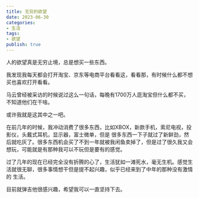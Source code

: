 ```yaml
---
title: 无穷的欲望
date: 2023-06-30
categories:
- 生活
tags:
- 欲望
publish: true
---
```

人的欲望真是无穷止境，总是想买一些东西。

我发现我每天都会打开淘宝、京东等电商平台看看这，看看那，有时候什么都不想买也喜欢打开看看。

马云曾经被采访的时候说过这么一句话，每晚有1700万人逛淘宝但什么都不买，不知道他们在干啥。

或许我就是这其中之一吧。

在前几年的时候，我冲动消费了很多东西，比如XBOX，新款手机，索尼电视，投影仪，头戴式耳机，显示器，富士微单，但是
很多东西一下子就过了新鲜劲，然后就吃灰了。很多东西机会买了不到一年就被我闲鱼卖掉了，但是过了很久我又会想玩，可能就是有那种我可以不玩但是要有的感觉。

过了几年的现在已经完全没有折腾的心了，生活犹如一滩死水，毫无生机。感觉生活就很无聊，很多事情想干但是提不起兴趣，似乎已经来到了中年的那种没有激情的
生活。

目前就弹吉他很感兴趣，希望我可以一直坚持下去。
